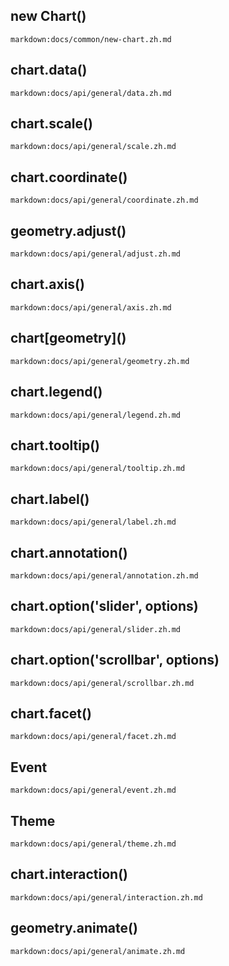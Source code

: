## new Chart()

`markdown:docs/common/new-chart.zh.md`

## chart.data()

`markdown:docs/api/general/data.zh.md`

## chart.scale()

`markdown:docs/api/general/scale.zh.md`

## chart.coordinate()

`markdown:docs/api/general/coordinate.zh.md`

## geometry.adjust()

`markdown:docs/api/general/adjust.zh.md`

## chart.axis()

`markdown:docs/api/general/axis.zh.md`

## chart\[geometry\]()

`markdown:docs/api/general/geometry.zh.md`

## chart.legend()

`markdown:docs/api/general/legend.zh.md`

## chart.tooltip()

`markdown:docs/api/general/tooltip.zh.md`

## chart.label()

`markdown:docs/api/general/label.zh.md`

## chart.annotation()

`markdown:docs/api/general/annotation.zh.md`

## chart.option('slider', options)

`markdown:docs/api/general/slider.zh.md`

## chart.option('scrollbar', options)

`markdown:docs/api/general/scrollbar.zh.md`

## chart.facet()

`markdown:docs/api/general/facet.zh.md`

## Event

`markdown:docs/api/general/event.zh.md`

## Theme

`markdown:docs/api/general/theme.zh.md`

## chart.interaction()

`markdown:docs/api/general/interaction.zh.md`

## geometry.animate()

`markdown:docs/api/general/animate.zh.md`
